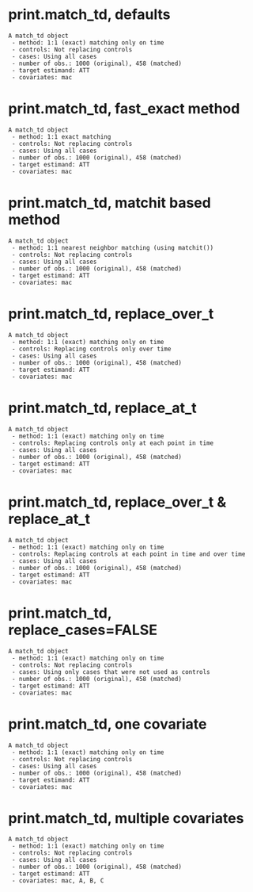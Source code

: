 # print.match_td, defaults

    A match_td object
     - method: 1:1 (exact) matching only on time
     - controls: Not replacing controls
     - cases: Using all cases
     - number of obs.: 1000 (original), 458 (matched)
     - target estimand: ATT
     - covariates: mac

# print.match_td, fast_exact method

    A match_td object
     - method: 1:1 exact matching
     - controls: Not replacing controls
     - cases: Using all cases
     - number of obs.: 1000 (original), 458 (matched)
     - target estimand: ATT
     - covariates: mac

# print.match_td, matchit based method

    A match_td object
     - method: 1:1 nearest neighbor matching (using matchit())
     - controls: Not replacing controls
     - cases: Using all cases
     - number of obs.: 1000 (original), 458 (matched)
     - target estimand: ATT
     - covariates: mac

# print.match_td, replace_over_t

    A match_td object
     - method: 1:1 (exact) matching only on time
     - controls: Replacing controls only over time
     - cases: Using all cases
     - number of obs.: 1000 (original), 458 (matched)
     - target estimand: ATT
     - covariates: mac

# print.match_td, replace_at_t

    A match_td object
     - method: 1:1 (exact) matching only on time
     - controls: Replacing controls only at each point in time
     - cases: Using all cases
     - number of obs.: 1000 (original), 458 (matched)
     - target estimand: ATT
     - covariates: mac

# print.match_td, replace_over_t & replace_at_t

    A match_td object
     - method: 1:1 (exact) matching only on time
     - controls: Replacing controls at each point in time and over time
     - cases: Using all cases
     - number of obs.: 1000 (original), 458 (matched)
     - target estimand: ATT
     - covariates: mac

# print.match_td, replace_cases=FALSE

    A match_td object
     - method: 1:1 (exact) matching only on time
     - controls: Not replacing controls
     - cases: Using only cases that were not used as controls
     - number of obs.: 1000 (original), 458 (matched)
     - target estimand: ATT
     - covariates: mac

# print.match_td, one covariate

    A match_td object
     - method: 1:1 (exact) matching only on time
     - controls: Not replacing controls
     - cases: Using all cases
     - number of obs.: 1000 (original), 458 (matched)
     - target estimand: ATT
     - covariates: mac

# print.match_td, multiple covariates

    A match_td object
     - method: 1:1 (exact) matching only on time
     - controls: Not replacing controls
     - cases: Using all cases
     - number of obs.: 1000 (original), 458 (matched)
     - target estimand: ATT
     - covariates: mac, A, B, C

